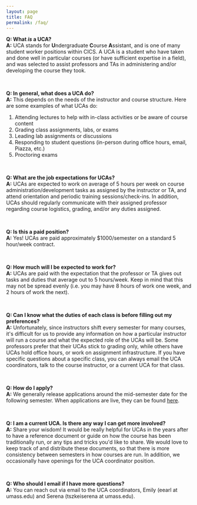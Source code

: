 ```yaml
---
layout: page
title: FAQ
permalink: /faq/
---
```


__Q: What *is* a UCA?__ <br/>
__A:__ UCA stands for **U**ndergraduate **C**ourse **A**ssistant, and is one of many student worker positions within CICS. A UCA is a student who have taken and done well in particular courses (or have sufficient expertise in a field), and was selected to assist professors and TAs in administering and/or developing the course they took.

<br/>

__Q: In general, what does a UCA do?__<br/>
__A:__ This depends on the needs of the instructor and course structure. Here are some examples of what UCAs do:
1. Attending lectures to help with in-class activities or be aware of course content
2. Grading class assignments, labs, or exams
3. Leading lab assignments or discussions
4. Responding to student questions (in-person during office hours, email, Piazza, etc.)
5. Proctoring exams

<br/>


__Q: What are the job expectations for UCAs?__<br/>
__A:__ UCAs are expected to work on average of 5 hours per week on course administration/development tasks as assigned by the instructor or TA, and attend orientation and periodic training sessions/check-ins. In addition, UCAs should regularly communicate with their assigned professor regarding course logistics, grading, and/or any duties assigned.

<br/>

__Q: Is this a paid position?__<br/>
__A:__ Yes! UCAs are paid approximately $1000/semester on a standard 5 hour/week contract.

<br/>

__Q: How much will I be expected to work for?__<br/>
__A:__ UCAs are paid with the expectation that the professor or TA gives out tasks and duties that average out to 5 hours/week. Keep in mind that this may not be spread evenly (i.e. you may have 8 hours of work one week, and 2 hours of work the next).

<br/>

__Q: Can I know what the duties of each class is before filling out my preferences?__ <br/>
__A:__ Unfortunately, since instructors shift every semester for many courses, it's difficult for us to provide any information on how a particular instructor will run a course and what the expected role of the UCAs will be. Some professors prefer that their UCAs stick to grading only, while others have UCAs hold office hours, or work on assignment infrastructure. If you have specific questions about a specific class, you can always email the UCA coordinators, talk to the course instructor, or a current UCA for that class. 

<br/>

__Q: How do I apply?__ <br/>
__A:__ We generally release applications around the mid-semester date for the following semester. When applications are live, they can be found [here](https://umass-ucas.github.io/uca-app/). 

<br/>

__Q: I am a current UCA. Is there any way I can get more involved?__ <br/>
__A:__ Share your wisdom! It would be really helpful for UCAs in the years after to have a reference document or guide on how the course has been traditionally run, or any tips and tricks you'd like to share. We would love to keep track of and distribute these documents, so that there is more consistency between semesters in how courses are run. In addition, we occasionally have openings for the UCA coordinator position. 

<br/>

__Q: Who should I email if I have more questions?__ <br/>
__A:__ You can reach out via email to the UCA coordinators, Emily (eearl at umass.edu) and Serena (tszkeiserena at umass.edu). 
